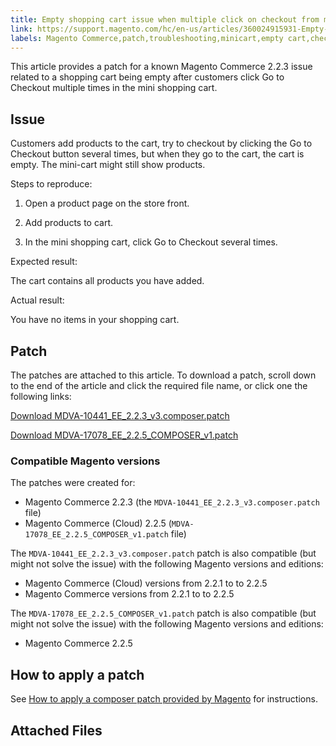```yaml
---
title: Empty shopping cart issue when multiple click on checkout from mini cart
link: https://support.magento.com/hc/en-us/articles/360024915931-Empty-shopping-cart-issue-when-multiple-click-on-checkout-from-mini-cart
labels: Magento Commerce,patch,troubleshooting,minicart,empty cart,checkout,known issues,2.2.3,2.2.5
---
```


This article provides a patch for a known Magento Commerce 2.2.3 issue related to a shopping cart being empty after customers click Go to Checkout multiple times in the mini shopping cart.

## Issue

Customers add products to the cart, try to checkout by clicking the Go to Checkout button several times, but when they go to the cart, the cart is empty. The mini-cart might still show products.

Steps to reproduce:

1. Open a product page on the store front.

1. Add products to cart.

1. In the mini shopping cart, click Go to Checkout several times.

Expected result:

The cart contains all products you have added.

Actual result:

You have no items in your shopping cart.

## Patch

The patches are attached to this article. To download a patch, scroll down to the end of the article and click the required file name, or click one the following links:

[Download MDVA-10441\_EE\_2.2.3\_v3.composer.patch](https://support.magento.com/hc/en-us/article_attachments/360023267032/MDVA-10441_EE_2.2.3_v3.composer.patch)

[Download MDVA-17078\_EE\_2.2.5\_COMPOSER\_v1.patch](https://support.magento.com/hc/en-us/article_attachments/360023768751/MDVA-17078_EE_2.2.5_COMPOSER_v1.patch)

### Compatible Magento versions

The patches were created for:

* Magento Commerce 2.2.3 (the `` MDVA-10441_EE_2.2.3_v3.composer.patch `` file)
* Magento Commerce (Cloud) 2.2.5 (`` MDVA-17078_EE_2.2.5_COMPOSER_v1.patch `` file)

The `` MDVA-10441_EE_2.2.3_v3.composer.patch `` patch is also compatible (but might not solve the issue) with the following Magento versions and editions:

* Magento Commerce (Cloud) versions from 2.2.1 to to 2.2.5
* Magento Commerce versions from 2.2.1 to to 2.2.5

The `` MDVA-17078_EE_2.2.5_COMPOSER_v1.patch `` patch is also compatible (but might not solve the issue) with the following Magento versions and editions:

* Magento Commerce 2.2.5

## How to apply a patch

See [How to apply a composer patch provided by Magento](https://support.magento.com/hc/en-us/articles/360028367731) for instructions.

## Attached Files

 